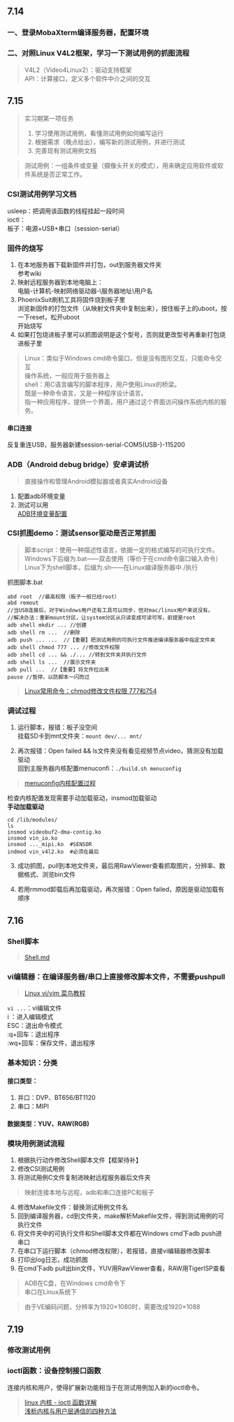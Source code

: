 ## 7.14
### 一、登录MobaXterm编译服务器，配置环境
### 二、对照Linux V4L2框架，学习一下测试用例的抓图流程
>V4L2（Video4Linux2）：驱动支持框架  
>API：计算接口，定义多个软件中介之间的交互


## 7.15
>实习期第一项任务  
>1. 学习使用测试用例，看懂测试用例如何编写运行  
>2. 根据需求（晚点给出），编写新的测试用例，并进行测试  
>3. 完善现有测试用例文档  

>测试用例：一组条件或变量（摄像头开关的模式），用来确定应用软件或软件系统是否正常工作。

### CSI测试用例学习文档  
usleep：把调用该函数的线程挂起一段时间  
ioctl：  
板子：电源+USB+串口（session-serial）  

### 固件的烧写
1. 在本地服务器下载新固件并打包，out到服务器文件夹  
参考wiki  
2. 映射远程服务器到本地电脑上：  
电脑-计算机-映射网络驱动器-\\服务器地址\用户名  
3. PhoenixSuit刷机工具将固件烧到板子里  
浏览新固件的打包文件（从映射文件夹中复制出来），按住板子上的uboot，按一下reset，松开uboot  
开始烧写  
4. 如果打包烧进板子里可以抓图说明是这个型号，否则就更改型号再重新打包烧进板子里  

>Linux：类似于Windows cmd命令窗口，但是没有图形交互，只能命令交互  
> 操作系统，一般应用于服务器上  
>shell：用C语言编写的脚本程序，用户使用Linux的桥梁。  
>既是一种命令语言，又是一种程序设计语言。  
>指一种应用程序，提供一个界面，用户通过这个界面访问操作系统内核的服务。  

#### 串口连接
反复重连USB，服务器新建session-serial-COM5(USB-)-115200

### ADB（Android debug bridge）安卓调试桥  
>直接操作和管理Android模拟器或者真实Android设备  
1. 配置adb环境变量  
2. 测试可以用  
[ADB环境变量配置](https://blog.csdn.net/shengmer/article/details/79027828)  

### CSI抓图demo：测试sensor驱动是否正常抓图  
>脚本script：使用一种描述性语言，依据一定的格式编写的可执行文件。  
>Windows下后缀为.bat——双击使用（等价于在cmd命令窗口输入命令）  
>Linux下为shell脚本，后缀为.sh——在Linux编译服务器中./执行  

抓图脚本.bat  
```
abd root  //最高权限（板子一般已经root）
abd remout  
//当USB连接后，对于Windows用户还有工具可以同步，但对mac/linux用户来说没有。
//解决办法：重新mount分区，让system分区从只读变成可读可写，前提是root
adb shell mkdir ... //创建
adb shell rm ...  //删除
adb push ... ...  //【重要】把测试用例的可执行文件推进编译服务器中指定文件夹
adb shell chmod 777 ... //修改文件权限
adb shell cd ... && ./... //转到文件夹并执行文件
adb shell ls ...  //展示文件夹
adb pull ...  //【重要】将文件拉出来
pause //暂停，以防脚本一闪而过
```
>[Linux常用命令：chmod修改文件权限 777和754](https://blog.csdn.net/pythonw/article/details/80263428)

### 调试过程
1. 运行脚本，报错：板子没空间    
挂载SD卡到mnt文件夹：`mount dev/... mnt/`  

2. 再次报错：Open failed && ls文件夹没有看见视频节点video，猜测没有加载驱动  
回到主服务器内核配置menuconfi：`./build.sh menuconfig`  
>[menuconfig内核配置过程](https://blog.csdn.net/afootball/article/details/107187459)  

检查内核配置发现需要手动加载驱动，insmod加载驱动  
**手动加载驱动**  
```
cd /lib/modules/
ls
insmod videobuf2-dma-contig.ko
insmod vin_io.ko
insmod ..._mipi.ko  #SENSOR
indmod vin_v4l2.ko  #必须在最后
```

3. 成功抓图，pull到本地文件夹，最后用RawViewer查看抓取图片，分辨率、数据格式、浏览bin文件  

4. 若用rmmod卸载后再加载驱动，再次报错：Open failed，原因是驱动加载有顺序  


## 7.16
### Shell脚本
>[Shell.md](https://github.com/beixiaoli/linux/blob/main/Shell.md)  

### vi编辑器：在编译服务器/串口上直接修改脚本文件，不需要pushpull  
>[Linux vi/vim 菜鸟教程](https://www.runoob.com/linux/linux-vim.html)  

`vi ...`：vi编辑文件  
i ：进入编辑模式  
ESC：退出命令模式  
:q+回车：退出程序  
:wq+回车：保存文件，退出程序  

### 基本知识：分类
#### 接口类型：
1. 并口：DVP、BT656/BT1120  
2. 串口：MIPI  
#### 数据类型：YUV、RAW(RGB)  

### 模块用例测试流程
1. 根据执行动作修改Shell脚本文件【框架待补】  
2. 修改CSI测试用例  
3. 将测试用例C文件复制进映射远程服务器后文件夹  
>映射连接本地与远程，adb和串口连接PC和板子  
4. 修改Makefile文件：替换测试用例文件名  
5. 回到编译服务器，cd到文件夹，make解析Makefile文件，得到测试用例的可执行文件  
6. 将文件夹中的可执行文件和Shell脚本文件都在Windows cmd下adb push进串口  
7. 在串口下运行脚本（chmod修改权限），若报错，直接vi编辑器修改脚本  
8. 打印出log日志，成功抓图  
9. 在cmd下adb pull出bin文件，YUV用RawViewer查看，RAW用TigerISP查看  

>ADB在C盘，在Windows cmd命令下  
>串口在Linux系统下  

>由于VE编码问题，分辨率为1920×1080时，需要改成1920×1088  


## 7.19

### 修改测试用例

### ioctl函数：设备控制接口函数
连接内核和用户，使得扩展新功能相当于在测试用例加入新的ioctl命令。  

>[linux 内核 - ioctl 函数详解](https://blog.csdn.net/qq_19923217/article/details/82698787)  
>[浅析内核与用户层通信的四种方法](https://www.cnblogs.com/still-smile/p/11585509.html)  








